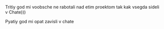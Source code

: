 Tritiy god mi voobsche ne rabotali nad etim proektom tak kak vsegda sideli v Chate)))

Pyatiy god mi opat zavisli v chate
